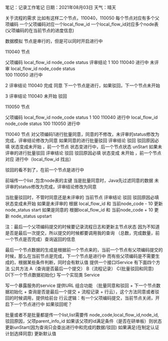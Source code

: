 笔记：记录工作笔记
日期：2021年08月03日
天气：晴天


关于流程的需求
比如有这样二个节点，110040，110050
每个节点对应有多个父项编码 一个父项编码对应一个local_flow_id
一个local_flow_id对应多个node表(父项编码的在当前节点的进度信息)

数据模拟 节点是串行的，但是可以同时开启进行中

110040 节点

父项编码   local_flow_id        node_code   status      评审结论
1           100                 110040      进行中        未评审
            local_flow_id      node_code     status    
           100                 110050        进行中
           
  2                                                       评审结论
                               110040         完成              同意   下一个节点是进行，如果驳回，下一个节点未开始
 
  3                                                      评审结论
                               110040        未开始           驳回        
           
110050 节点

父项编码   local_flow_id        node_code   status
1           100                 110040      进行中
           local_flow_id      node_code     status
          100                 110050        进行中
          

110040 节点 对父项编码1进行批量同意，同意的不修改，未评审的status修改为完成，评审结论修改为同意
如果同意的进行批量驳回  评审结论 驳回  驳回原因必填  状态变成未开始  ，前一个节点 状态变进行中，后一个节点状态 unStart
如果未评审的进行批量驳回  评审结论 驳回  驳回原因必填  状态变成 未开始 ，前一个节点对应 进行中（local_flow_id 找出）

驳回的看不到了，在前一个节点是进行中


前端传一个list ,包含node表的主键 
当是批量同意时，Java先过滤同意的数据
未评审的status修改为完成，评审结论修改为同意

当批量驳回时，不管时同意还是未评审的
当前节点 评审结论 驳回  驳回原因必填  状态变成未开始 
如果是未评审的
根据 local_flow_id  和  当前node_code  - 10 更新 node_status start
如果是同意的 
根据local_flow_id  和  当前node_code  + 10 更新 node_status upstart


注：最后一个父项编码提交的时候要记录流程日志和更新主节点状态
因为不知道是否是最后一次提交，所以提交的时候都要调用我的查询  （总数，完成数量，前一个节点是否完成）查询返回的信息

最后一个节点数据的生成是根据前一个节点来的，当前一个节点有父项编码提交的时候，那么在当前节点是完成，下一个节点是进行中
而有些父项编码是不需要生成的，根据某些条件判断，同时会有默认值
提供一个接口IService 有下面四个方法
公共方法 A（查询是否最后一个提交）  B（流程记录） C(批量驳回和同意)  D(下一个节点数据初始化)
写一个实现类 Service

写一个暴露服务的service  提供URL 
组合功能 （批量同意和驳回 +  下一个节点数据初始化 + 查询是否是最后一个提交 +  流程记录 + 行云），这个方法同意或者驳回的时候调用，提供给前台
行云逻辑：有一个父项编码提交，当前节点关闭，开启下一个节点进行中
如果驳回呢？


批量或者不是批量都是传一个list,list需要传 node_code,local_flow_id,node_id,驳回原因，父项parent_info_id
如果该父项的id满足条件（是否在研单板）则状态更新unStart(因为查询只会查出进行中和完成的数据/驳回)
如果满足(在制定认证计划选择同意) 更新默认值


